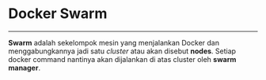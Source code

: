 # Docker Swarm
---
**Swarm** adalah sekelompok mesin yang menjalankan Docker dan menggabungkannya jadi satu _cluster_ atau akan disebut **nodes**. Setiap docker command nantinya akan dijalankan di atas cluster oleh **swarm manager**.  


